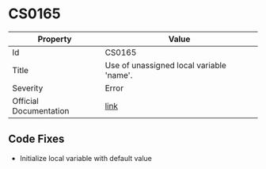 # CS0165

| Property               | Value                                                                                             |
| ---------------------- | ------------------------------------------------------------------------------------------------- |
| Id                     | CS0165                                                                                            |
| Title                  | Use of unassigned local variable 'name'\.                                                         |
| Severity               | Error                                                                                             |
| Official Documentation | [link](http://docs.microsoft.com/en-us/dotnet/csharp/language-reference/compiler-messages/cs0165) |

## Code Fixes

* Initialize local variable with default value
